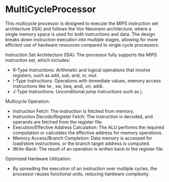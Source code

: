 # MultiCycleProcessor
This multicycle processor is designed to execute the MIPS instruction set architecture (ISA) and follows the Von Neumann architecture, where a single memory space is used for both instructions and data. The design breaks down instruction execution into multiple stages, allowing for more efficient use of hardware resources compared to single cycle processors.

Instruction Set Architecture (ISA): 
The processor fully supports the MIPS instruction set, which includes:
- R-Type Instructions: Arithmetic and logical operations that involve registers, such as add, sub, and, or, mul.
- I-Type Instructions: Operations with immediate values, memory access instructions like lw , sw, beq, andi, ori, addi.
- J-Type Instructions: Unconditional jump instructions such as j.

Multicycle Operation:
- Instruction Fetch: The instruction is fetched from memory.
- Instruction Decode/Register Fetch: The instruction is decoded, and operands are fetched from the register file.
- Execution/Effective Address Calculation: The ALU performs the required computation or calculates the effective address for memory operations.
- Memory Access/Branch Completion: Data memory is accessed for load/store instructions, or the branch target address is computed.
- Write-Back: The result of an operation is written back to the register file.

Optimized Hardware Utilization:
- By spreading the execution of an instruction over multiple cycles, the processor reuses functional units, reducing hardware complexity.
